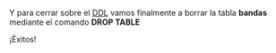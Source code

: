 Y para cerrar sobre el [DDL](https://es.wikipedia.org/wiki/Lenguaje_de_definici%C3%B3n_de_datos) vamos finalmente a borrar la tabla **bandas** mediante el comando **DROP TABLE**

¡Éxitos!